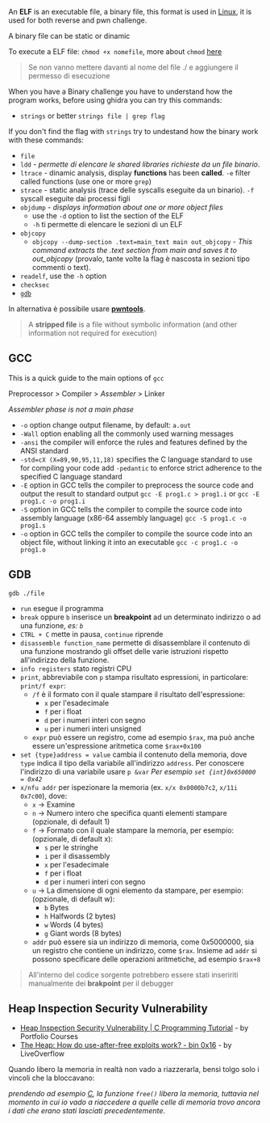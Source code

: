 An **ELF** is an executable file, a binary file, this format is used in [Linux](#linux), it is used for both reverse and pwn challenge.

A binary file can be static or dinamic

To execute a ELF file: `chmod +x nomefile`, more about `chmod` [here](#chmod)
> Se non vanno mettere davanti al nome del file ./ e aggiungere il permesso di esecuzione 

When you have a Binary challenge you have to understand how the program works, before using ghidra you can try this commands:
- `strings` or better `strings file | grep flag`

If you don't find the flag with `strings` try to undestand how the binary work with these commands:
- `file`
- `ldd` - *permette di elencare le shared libraries richieste da un file binario*.
- `ltrace` - dinamic analysis, display **functions** has been **called**. `-e` filter called functions (use one or more `grep`)
- `strace` - static analysis (trace delle syscalls eseguite da un binario). `-f` syscall eseguite dai processi figli
- `objdump` - *displays information about one or more object files* 
  - use the `-d` option to list the section of the ELF 
  - `-h` ti permette di elencare le sezioni di un ELF
- `objcopy`
  - `objcopy --dump-section .text=main_text main out_objcopy` - *This command extracts the .text section from main and saves it to out_objcopy* (provalo, tante volte la flag è nascosta in sezioni tipo commenti o text).
- `readelf`, use the `-h` option
- `checksec`
- [`gdb`](#GDB)

In alternativa è possibile usare [**pwntools**](./pwntools.md).

> A **stripped file** is a file without symbolic information (and other information not required for execution)

## GCC
This is a quick guide to the main options of `gcc`

Preprocessor > Compiler > *Assembler* > Linker

*Assembler phase is not a main phase*

- `-o` option change output filename, by default: `a.out`
- `-Wall` option enabling all the commonly used warning messages
- `-ansi` the compiler will enforce the rules and features defined by the ANSI standard
- `-std=cX (X=89,90,95,11,18)` specifies the C language standard to use for compiling your code add `-pedantic` to enforce strict adherence to the specified C language standard 
- `-E` option in GCC tells the compiler to preprocess the source code and output the result to standard output `gcc -E prog1.c > prog1.i` or `gcc -E prog1.c -o prog1.i`
- `-S` option in GCC tells the compiler to compile the source code into assembly language (x86-64 assembly language) `gcc -S prog1.c -o prog1.s`
- `-o` option in GCC tells the compiler to compile the source code into an object file, without linking it into an executable `gcc -c prog1.c -o prog1.o`

## GDB
`gdb ./file`

- `run` esegue il programma
- `break` oppure `b` inserisce un **breakpoint** ad un determinato indirizzo o ad una funzione, *es: `b `*
- `CTRL + C` mette in pausa, `continue` riprende
- `disassemble function_name` permette di disassemblare il contenuto di una funzione mostrando gli offset delle varie istruzioni rispetto all'indirizzo della funzione.
- `info registers` stato registri CPU
- `print`, abbreviabile con `p` stampa risultato espressioni, in particolare: `print/f expr`:
  - `/f`  è il formato con il quale stampare il risultato dell'espressione:
    - `x` per l'esadecimale
    - `f` per i float
    - `d` per i numeri interi con segno
    - `u` per i numeri interi unsigned
  - `expr` può essere un registro, come ad esempio `$rax`, ma può anche essere un'espressione aritmetica come `$rax+0x100`
- `set {type}address = value` cambia il contenuto della memoria, dove `type` indica il tipo della variabile all'indirizzo `address`. Per conoscere l'indirizzo di una variabile usare `p &var` *Per esempio `set {int}0x650000 = 0x42`*
- `x/nfu addr` per ispezionare la memoria (ex. `x/x 0x0000b7c2`, `x/11i 0x7c00`), dove:
  - `x` -> Examine
  - `n` -> Numero intero che specifica quanti elementi stampare (opzionale, di default 1)
  - `f` -> Formato con il quale stampare la memoria, per esempio: (opzionale, di default x):
    - `s` per le stringhe
    - `i` per il disassembly
    - `x` per l'esadecimale
    - `f` per i float
    - `d` per i numeri interi con segno
  - `u` -> La dimensione di ogni elemento da stampare, per esempio: (opzionale, di default w):
    - `b` Bytes
    - `h` Halfwords (2 bytes)
    - `w` Words (4 bytes)
    - `g` Giant words (8 bytes)
  - `addr` può essere sia un indirizzo di memoria, come $0x5000000$, sia un registro che contiene un indirizzo, come `$rax`.
    Insieme ad `addr` si possono specificare delle operazioni aritmetiche, ad esempio `$rax+8`

> All'interno del codice sorgente potrebbero essere stati inseririti manualmente dei **brakpoint** per il debugger

## Heap Inspection Security Vulnerability
- [Heap Inspection Security Vulnerability | C Programming Tutorial](https://youtu.be/hHlE2BpxjKU) - by Portfolio Courses
- [The Heap: How do use-after-free exploits work? - bin 0x16](https://youtu.be/ZHghwsTRyzQ) - by LiveOverflow

Quando libero la memoria in realtà non vado a riazzerarla, bensì tolgo solo i vincoli che la bloccavano: 

*prendendo ad esempio [C](#c), la funzione `free()` libera la memoria, tuttavia nel momento in cui io vado a riaccedere a quelle celle di memoria trovo ancora i dati che erano stati lasciati precedentemente*.
